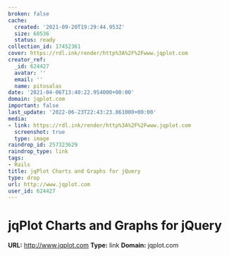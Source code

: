 ```yaml
---
broken: false
cache:
  created: '2021-09-20T19:29:44.953Z'
  size: 68536
  status: ready
collection_id: 17452361
cover: https://rdl.ink/render/http%3A%2F%2Fwww.jqplot.com
creator_ref:
  _id: 624427
  avatar: ''
  email: ''
  name: pitosalas
date: '2021-04-06T13:40:22.954000+00:00'
domain: jqplot.com
important: false
last_update: '2022-06-23T22:43:23.861000+00:00'
media:
- link: https://rdl.ink/render/http%3A%2F%2Fwww.jqplot.com
  screenshot: true
  type: image
raindrop_id: 257323629
raindrop_type: link
tags:
- Rails
title: jqPlot Charts and Graphs for jQuery
type: drop
url: http://www.jqplot.com
user_id: 624427
---
```


# jqPlot Charts and Graphs for jQuery

**URL:** http://www.jqplot.com
**Type:** link
**Domain:** jqplot.com
